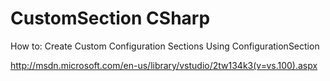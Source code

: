 CustomSection CSharp
====================

How to: Create Custom Configuration Sections Using ConfigurationSection

http://msdn.microsoft.com/en-us/library/vstudio/2tw134k3(v=vs.100).aspx
